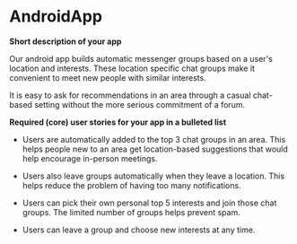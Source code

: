 # AndroidApp

**Short description of your app**

Our android app builds automatic messenger groups based on a user's location and interests. These location specific chat groups make it convenient to meet new people with similar interests. 

It is easy to ask for recommendations in an area through a casual chat-based setting without the more serious commitment of a forum. 

**Required (core) user stories for your app in a bulleted list**

* Users are automatically added to the top 3 chat groups in an area. This helps people new to an area get location-based suggestions that would help encourage in-person meetings. 

* Users also leave groups automatically when they leave a location. This helps reduce the problem of having too many notifications. 

* Users can pick their own personal top 5 interests and join those chat groups. The limited number of groups helps prevent spam. 

* Users can leave a group and choose new interests at any time.


